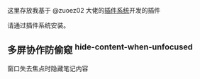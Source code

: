 这里存放我基于 @zuoez02 大佬的[插件系统](https://github.com/zuoez02/siyuan-plugin-system)开发的插件

请通过插件系统安装。

## 多屏协作防偷窥 <sup>hide-content-when-unfocused</sup>

窗口失去焦点时隐藏笔记内容